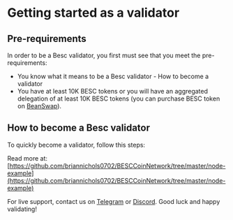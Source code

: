# Getting started as a validator

## Pre-requirements

In order to be a Besc validator, you first must see that you meet the pre-requirements:

* You know what it means to be a Besc validator - How to become a validator
* You have at least 10K BESC tokens or you will have an aggregated delegation of at least 10K BESC tokens (you can purchase BESC token on [BeanSwap](https://beanswap.finance/swap)).

## How to become a Besc validator

To quickly become a validator, follow this steps:

Read more at: [https://github.com/briannichols0702/BESCCoinNetwork/tree/master/node-example](https://github.com/briannichols0702/BESCCoinNetwork/tree/master/node-example)

For live support, contact us on [Telegram](https://t.me/) or [Discord](https://discord.gg/). Good luck and happy validating!

